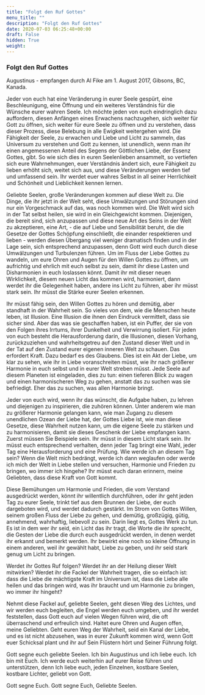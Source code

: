 ```yaml
---
title: "Folgt den Ruf Gottes"
menu_title: ""
description: "Folgt den Ruf Gottes"
date: 2020-07-03 06:25:48+00:00
draft: False
hidden: True
weight:
---
```

### Folgt den Ruf Gottes  

Augustinus - empfangen durch Al Fike am 1. August 2017, Gibsons, BC, Kanada.

Jeder von euch hat eine Veränderung in eurer Seele gespürt, eine Beschleunigung, eine Öffnung und ein weiteres Verständnis für die Wünsche eurer wahren Seele. Ich möchte jeden von euch eindringlich dazu auffordern, diesen Anfängen eines Erwachens nachzugehen, sich weiter für Gott zu öffnen, sich weiter für eure Seele zu öffnen und zu verstehen, dass dieser Prozess, diese Belebung in alle Ewigkeit weitergehen wird. Die Fähigkeit der Seele, zu erwachen und Liebe und Licht zu sammeln, das Universum zu verstehen und Gott zu kennen, ist unendlich, wenn man ihr einen angemessenen Anteil des Segens der Göttlichen Liebe, der Essenz Gottes, gibt. So wie sich dies in euren Seelenlieben ansammelt, so vertiefen sich eure Wahrnehmungen, euer Verständnis ändert sich, eure Fähigkeit zu lieben erhöht sich, weitet sich aus, und diese Veränderungen werden tief und umfassend sein. Ihr werdet euer wahres Selbst in all seiner Herrlichkeit und Schönheit und Lieblichkeit kennen lernen.

Geliebte Seelen, große Veränderungen kommen auf diese Welt zu. Die Dinge, die ihr jetzt in der Welt seht, diese Umwälzungen und Störungen sind nur ein Vorgeschmack auf das, was noch kommen wird. Die Welt wird sich in der Tat selbst heilen, sie wird in ein Gleichgewicht kommen. Diejenigen, die bereit sind, sich anzupassen und diese neue Art des Seins in der Welt zu akzeptieren, eine Art, - die auf Liebe und Sensibilität beruht, die die Gesetze der Gottes Schöpfung einschließt, die einander respektieren und lieben - werden diesen Übergang viel weniger dramatisch finden und in der Lage sein, sich entsprechend anzupassen, denn Gott wird euch durch diese Umwälzungen und Turbulenzen führen. Um im Fluss der Liebe Gottes zu wandeln, um eure Ohren und Augen für den Willen Gottes zu öffnen, um aufrichtig und ehrlich mit euch selbst zu sein, damit ihr diese Lasten und Disharmonien in euch loslassen könnt. Damit ihr mit dieser neuen Wirklichkeit, diesem neuen Licht das kommen wird, harmoniert, dann werdet ihr die Gelegenheit haben, andere ins Licht zu führen, aber ihr müsst stark sein. Ihr müsst die Stärke eurer Seelen erkennen.

Ihr müsst fähig sein, den Willen Gottes zu hören und demütig, aber standhaft in der Wahrheit sein. So vieles von dem, wie die Menschen heute leben, ist Illusion. Eine Illusion die ihnen den Eindruck vermittelt, dass sie sicher sind. Aber das was sie geschaffen haben, ist ein Puffer, der sie von den Folgen ihres Irrtums, ihrer Dunkelheit und Verwirrung isoliert. Für jeden von euch besteht die Herausforderung darin, die Illusionen, diesen Vorhang, zurückzuziehen und wahrheitsgetreu auf den Zustand dieser Welt und in der Tat auf den Zustand eurer eigenen inneren Welt zu schauen. Das erfordert Kraft. Dazu bedarf es des Glaubens. Dies ist ein Akt der Liebe, um klar zu sehen, wie ihr in Liebe voranschreiten müsst, wie ihr nach größerer Harmonie in euch selbst und in eurer Welt streben müsst. Jede Seele auf diesem Planeten ist eingeladen, dies zu tun: einen tieferen Blick zu wagen und einen harmonischeren Weg zu gehen, anstatt das zu suchen was sie befriedigt. Eher das zu suchen, was allen Harmonie bringt.

Jeder von euch wird, wenn ihr das wünscht, die Aufgabe haben, zu lehren und diejenigen zu inspirieren, die zuhören können. Unter anderem wie man zu größerer Harmonie gelangen kann, wie man Zugang zu diesem unendlichen Ozean der Liebe hat, der Gottes Liebe ist, wie man diese Gesetze, diese Wahrheit nutzen kann, um die eigene Seele zu stärken und zu harmonisieren, damit sie dieses Geschenk der Liebe empfangen kann. Zuerst müssen Sie Beispiele sein. Ihr müsst in diesem Licht stark sein. Ihr müsst euch entsprechend verhalten, denn jeder Tag bringt eine Wahl, jeder Tag eine Herausforderung und eine Prüfung. Wie werde ich an diesem Tag sein? Wenn die Welt mich bedrängt, werde ich dann weglaufen oder werde ich mich der Welt in Liebe stellen und versuchen, Harmonie und Frieden zu bringen, wo immer ich hingehe? Ihr müsst euch daran erinnern, meine Geliebten, dass diese Kraft von Gott kommt.

Diese Bemühungen um Harmonie und Frieden, die vom Verstand ausgedrückt werden, könnt ihr willentlich durchführen, oder ihr geht jeden Tag zu eurer Seele, trinkt tief aus dem Brunnen der Liebe, der euch dargeboten wird, und werdet dadurch gestärkt. Im Strom von Gottes Willen, seinem großen Fluss der Liebe zu gehen, und demütig, großzügig, gütig, annehmend, wahrhaftig, liebevoll zu sein. Darin liegt es, Gottes Werk zu tun. Es ist in dem wer ihr seid, ein Licht das ihr tragt, die Worte die ihr sprecht, die Gesten der Liebe die durch euch ausgedrückt werden, in denen werdet ihr erkannt und bemerkt werden. Ihr bewirkt eine noch so kleine Öffnung in einem anderen, weil ihr gewählt habt, Liebe zu geben, und ihr seid stark genug um Licht zu bringen.

Werdet ihr Gottes Ruf folgen? Werdet ihr an der Heilung dieser Welt mitwirken? Werdet ihr die Fackel der Wahrheit tragen, die so einfach ist: dass die Liebe die mächtigste Kraft im Universum ist, dass die Liebe alle heilen und das bringen wird, was ihr braucht und um Harmonie zu bringen, wo immer ihr hingeht?

Nehmt diese Fackel auf, geliebte Seelen, geht diesen Weg des Lichtes, und wir werden euch begleiten, die Engel werden euch umgeben, und ihr werdet feststellen, dass Gott euch auf vielen Wegen führen wird, die oft überraschend und erfreulich sind. Haltet eure Ohren und Augen offen, meine Geliebten. Geht euren Weg der Wahrheit, seid ein Kanal der Liebe, und es ist nicht abzusehen, was in eurer Zukunft kommen wird, wenn Gott euer Schicksal plant und ihr auf Sein Flüstern hört und Seiner Führung folgt.

Gott segne euch geliebte Seelen. Ich bin Augustinus und ich liebe euch. Ich bin mit Euch. Ich werde euch weiterhin auf eurer Reise führen und unterstützen, denn Ich liebe euch, jeden Einzelnen, kostbare Seelen, kostbare Lichter, geliebt von Gott.

Gott segne Euch. Gott segne Euch, Geliebte Seelen.
